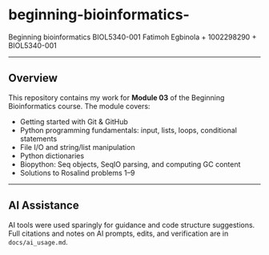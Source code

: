 # beginning-bioinformatics-
Beginning bioinformatics BIOL5340-001
Fatimoh Egbinola + 1002298290 + BIOL5340-001

---

## Overview
This repository contains my work for **Module 03** of the Beginning Bioinformatics course. The module covers:

- Getting started with Git & GitHub  
- Python programming fundamentals: input, lists, loops, conditional statements  
- File I/O and string/list manipulation  
- Python dictionaries  
- Biopython: Seq objects, SeqIO parsing, and computing GC content  
- Solutions to Rosalind problems 1–9  

---

## AI Assistance

AI tools were used sparingly for guidance and code structure suggestions. Full citations and notes on AI prompts, edits, and verification are in `docs/ai_usage.md`.
